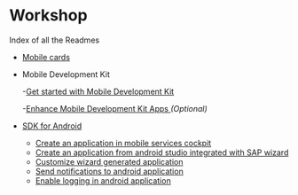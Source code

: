 # Workshop


Index of all the Readmes

- [Mobile cards](https://developers.sap.com/mission.mobile-cards-get-started.html)

- Mobile Development Kit

    -[Get started with Mobile Development Kit](https://developers.sap.com/mission.mobile-dev-kit-get-started.html)

    -[Enhance Mobile Development Kit Apps ](https://developers.sap.com/group.mobile-dev-kit-enhance.html) *(Optional)*

- [SDK for Android](/1_Cloud_SDK_for_Android)
    - [Create an application in mobile services cockpit](/1_Cloud_SDK_for_Android/Tutorial_1)
    - [Create an application from android studio integrated with SAP wizard](/1_Cloud_SDK_for_Android/Tutorial_2)
    - [Customize wizard generated application](/1_Cloud_SDK_for_Android/Tutorial_3)
    - [Send notifications to android application](/1_Cloud_SDK_for_Android/Tutorial_4)
    - [Enable logging in android application](/1_Cloud_SDK_for_Android/Tutorial_5)
